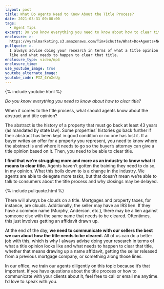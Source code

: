 ```yaml
---
layout: post
title: What Do Agents Need to Know About the Title Process?
date: 2021-03-31 09:00:00
tags:
  - Agent Tips
excerpt: Do you know everything you need to know about how to clear title?
enclosure: >-
  https://vyralmarketing.s3.amazonaws.com/Tim+Schutte/What+Do+Agents+Need+to+Know+About+the+Title+Process_.mp4
pullquote: >-
  I always advise doing your research in terms of what a title opinion looks
  like and what needs to happen to clear that title.
enclosure_type: video/mp4
enclosure_time:
use_youtube_image: true
youtube_alternate_image:
youtube_code: PIZ_4YnXeUg
---
```

{% include youtube.html %}

*Do you know everything you need to know about how to clear title?*

When it comes to the title process, what should agents know about the abstract and title opinion?

The abstract is the history of a property that must go back at least 43 years (as mandated by state law). Some properties’ histories go back further if their abstract has been kept in good condition or no one has lost it. If a buyer writes an offer for a property you represent, you need to know where the abstract is and where it needs to go so the buyer’s attorney can give a title opinion based on it. Then, you need to be able to clear title.&nbsp;

**I find that we’re struggling more and more as an industry to know what it means to clear title.** Agents haven’t gotten the training they need to do so, in my opinion. What this boils down to is a change in the industry. We agents are able to delegate more tasks, but that doesn’t mean we’re able to talk to consumers about the title process and why closings may be delayed.

{% include pullquote.html %}

There will always be clouds on a title. Mortgages and property taxes, for instance, are clouds. Additionally, the seller may have an IRS lien. If they have a common name (Murphy, Anderson, etc.), there may be a lien against someone else with the same name that needs to be cleared. Oftentimes, this just involves getting an affidavit drawn up.&nbsp;

At the end of the day, **we need to communicate with our sellers the best we can about how the title needs to be cleared.** All of us can do a better job with this, which is why I always advise doing your research in terms of what a title opinion looks like and what needs to happen to clear that title, whether that means drawing up a name affidavit, getting the seller released from a previous mortgage company, or something along those lines.&nbsp;

In our office, we train our agents diligently on this topic because it’s that important. If you have questions about the title process or how to communicate with your clients about it, feel free to call or email me anytime. I’d love to speak with you.

